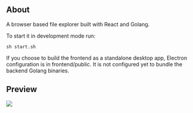 ## About
A browser based file explorer built with React and Golang.

To start it in development mode run:
```console
sh start.sh
```
If you choose to build the frontend as a standalone desktop app, Electron configuration is in frontend/public. It is not configured yet to bundle the backend Golang binaries. 

## Preview
![](https://github.com/noubair/react-golang-file-explorer/blob/7de533e546996186d779a26cae0002e65ee0c718/preview.gif)